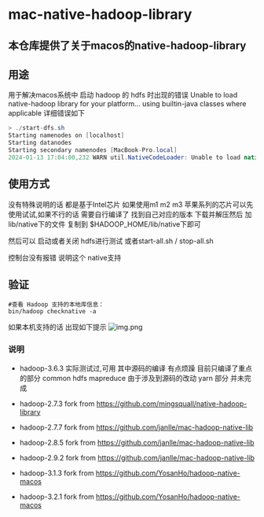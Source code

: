 # mac-native-hadoop-library

## 本仓库提供了关于macos的native-hadoop-library 

## 用途
用于解决macos系统中 启动 hadoop 的 hdfs 时出现的错误 Unable to load native-hadoop library for your platform... using builtin-java classes where applicable
详细错误如下

```java
> ./start-dfs.sh
Starting namenodes on [localhost]
Starting datanodes
Starting secondary namenodes [MacBook-Pro.local]
2024-01-13 17:04:00,232 WARN util.NativeCodeLoader: Unable to load native-hadoop library for your platform... using builtin-java classes where applicable
```

## 使用方式
没有特殊说明的话 都是基于Intel芯片 如果使用m1 m2 m3 苹果系列的芯片可以先使用试试,如果不行的话 需要自行编译了
找到自己对应的版本 下载并解压然后 加lib/native下的文件  复制到 $HADOOP_HOME/lib/native下即可

然后可以 启动或者关闭 hdfs进行测试 或者start-all.sh / stop-all.sh

控制台没有报错 说明这个 native支持


## 验证
```shell
#查看 Hadoop 支持的本地库信息：
bin/hadoop checknative -a
````
如果本机支持的话 出现如下提示
![img.png](images/img.png)

### 说明
- hadoop-3.6.3 实际测试过,可用    其中源码的编译 有点烦躁  目前只编译了重点的部分 common hdfs mapreduce  由于涉及到源码的改动 yarn 部分 并未完成

- hadoop-2.7.3 fork from https://github.com/mingsquall/native-hadoop-library
- hadoop-2.7.7 fork from https://github.com/janlle/mac-hadoop-native-lib
- hadoop-2.8.5 fork from https://github.com/janlle/mac-hadoop-native-lib
- hadoop-2.9.2 fork from https://github.com/janlle/mac-hadoop-native-lib
- hadoop-3.1.3 fork from https://github.com/YosanHo/hadoop-native-macos
- hadoop-3.2.1 fork from https://github.com/YosanHo/hadoop-native-macos



